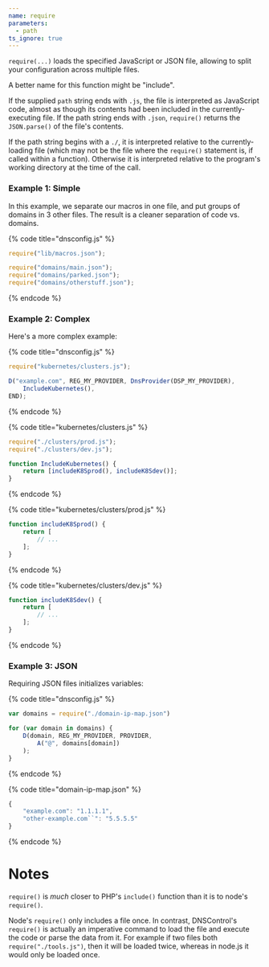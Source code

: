 ```yaml
---
name: require
parameters:
  - path
ts_ignore: true
---
```


`require(...)` loads the specified JavaScript or JSON file, allowing
to split your configuration across multiple files.

A better name for this function might be "include".

If the supplied `path` string ends with `.js`, the file is interpreted
as JavaScript code, almost as though its contents had been included in
the currently-executing file.  If  the path string ends with `.json`,
`require()` returns the `JSON.parse()` of the file's contents.

If the path string begins with a `./`, it is interpreted relative to
the currently-loading file (which may not be the file where the
`require()` statement is, if called within a function). Otherwise it
is interpreted relative to the program's working directory at the time
of the call.

### Example 1: Simple

In this example, we separate our macros in one file, and put groups of domains
in 3 other files. The result is a cleaner separation of code vs. domains.

{% code title="dnsconfig.js" %}
```javascript
require("lib/macros.json");

require("domains/main.json");
require("domains/parked.json");
require("domains/otherstuff.json");
```
{% endcode %}

### Example 2: Complex

Here's a more complex example:

{% code title="dnsconfig.js" %}
```javascript
require("kubernetes/clusters.js");

D("example.com", REG_MY_PROVIDER, DnsProvider(DSP_MY_PROVIDER),
    IncludeKubernetes(),
END);
```
{% endcode %}

{% code title="kubernetes/clusters.js" %}
```javascript
require("./clusters/prod.js");
require("./clusters/dev.js");

function IncludeKubernetes() {
    return [includeK8Sprod(), includeK8Sdev()];
}
```
{% endcode %}

{% code title="kubernetes/clusters/prod.js" %}
```javascript
function includeK8Sprod() {
    return [
        // ...
    ];
}
```
{% endcode %}

{% code title="kubernetes/clusters/dev.js" %}
```javascript
function includeK8Sdev() {
    return [
        // ...
    ];
}
```
{% endcode %}

### Example 3: JSON

Requiring JSON files initializes variables:

{% code title="dnsconfig.js" %}
```javascript
var domains = require("./domain-ip-map.json")

for (var domain in domains) {
    D(domain, REG_MY_PROVIDER, PROVIDER,
        A("@", domains[domain])
    );
}
```
{% endcode %}

{% code title="domain-ip-map.json" %}
```javascript
{
    "example.com": "1.1.1.1",
    "other-example.com``": "5.5.5.5"
}
```
{% endcode %}

# Notes

`require()` is *much* closer to PHP's `include()` function than it
is to node's `require()`.

Node's `require()` only includes a file once.
In contrast, DNSControl's `require()` is actually an imperative command to
load the file and execute the code or parse the data from it.  For example if
two files both `require("./tools.js")`, then it will be
loaded twice, whereas in node.js it would only be loaded once.
